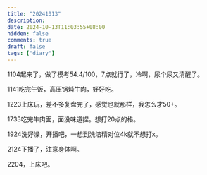 ```yaml
---
title: "20241013"
description: 
date: 2024-10-13T11:03:55+08:00
hidden: false
comments: true
draft: false
tags: ["diary"]
---
```

1104起来了，做了模考54.4/100，7点就行了，冷啊，尿个尿又清醒了。

1141吃完午饭，高压锅炖牛肉，好好吃。

1223上床玩，差不多复盘完了，感觉也就那样，我怎么才50+。

1733吃完牛肉面，面没味道捏。想打20点的格。

1924洗好澡，开播吧，一想到洗洁精对位4k就不想打x。

2124下播了，注意身体啊。

2204，上床吧。
